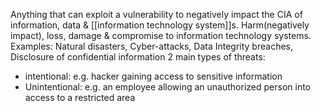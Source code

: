 Anything that can exploit a vulnerability to negatively impact the CIA of information, data &  [[information technology system]]s.
Harm(negatively impact), loss, damage & compromise to information technology systems.
Examples: Natural disasters, Cyber-attacks, Data Integrity breaches, Disclosure of confidential information
2 main types of threats:
- intentional: e.g. hacker gaining access to sensitive information
- Unintentional: e.g. an employee allowing an unauthorized person into access to a restricted area 
  